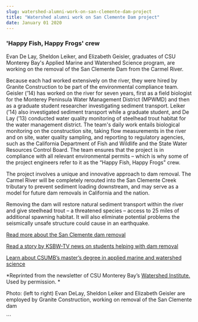 ```yaml
---
slug: watershed-alumni-work-on-san-clemente-dam-project
title: "Watershed alumni work on San Clemente Dam project"
date: January 01 2020
---
```


 
<h3>'Happy Fish, Happy Frogs' crew</h3>
<p>
  Evan De Lay, Sheldon Leiker, and Elizabeth Geisler, graduates of CSU Monterey
  Bay's Applied Marine and Watershed Science program, are working on the removal
  of the San Clemente Dam from the Carmel River.
</p>
<p>
  Because each had worked extensively on the river, they were hired by Granite
  Construction to be part of the environmental compliance team. Geisler
  &#40;’14&#41; has worked on the river for seven years, first as a field
  biologist for the Monterey Peninsula Water Management District &#40;MPWMD&#41;
  and then as a graduate student researcher investigating sediment transport.
  Leiker &#40;’14&#41; also investigated sediment transport while a graduate
  student, and De Lay &#40;’13&#41; conducted water quality monitoring of
  steelhead trout habitat for the water management district. The team's daily
  work entails biological monitoring on the construction site, taking flow
  measurements in the river and on site, water quality sampling, and reporting
  to regulatory agencies, such as the California Department of Fish and Wildlife
  and the State Water Resources Control Board. The team ensures that the project
  is in compliance with all relevant environmental permits – which is why some
  of the project engineers refer to it as the “Happy Fish, Happy Frogs" crew.
</p>
<p>
  The project involves a unique and innovative approach to dam removal. The
  Carmel River will be completely rerouted into the San Clemente Creek tributary
  to prevent sediment loading downstream, and may serve as a model for future
  dam removals in California and the nation.
</p>
<p>
  Removing the dam will restore natural sediment transport within the river and
  give steelhead trout – a threatened species – access to 25 miles of additional
  spawning habitat. It will also eliminate potential problems the seismically
  unsafe structure could cause in an earthquake.
</p>
<p>
  <a href="https://www.sanclementedamremoval.org"
    >Read more about the San Clemente dam removal</a
  >
</p>
<p>
  <a
    href="https://www.ksbw.com/news/central&#45;california/monterey/csu&#45;monterey&#45;bay&#45;students&#45;helping&#45;with&#45;carmel&#45;river&#45;dam&#45;removal/21164836#!bLMi0"
    >Read a story by KSBW&#45;TV news on students helping with dam removal</a
  >
</p>
<p>
  <a href="https://sep.csumb.edu/amws/"
    >Learn about CSUMB’s master’s degree in applied marine and watershed
    science</a
  >
</p>
<p>
  &#42;Reprinted from the newsletter of CSU Monterey Bay’s
  <a href="https://watershed.csumb.edu/wi/">Watershed Institute.</a> Used by
  permission. &#42;
</p>
<p>
  Photo: &#40;left to right&#41; Evan DeLay, Sheldon Leiker and Elizabeth
  Geisler are employed by Granite Construction, working on removal of the San
  Clemente dam
</p>
```
